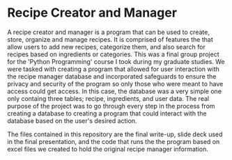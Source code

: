 # Recipe Creator and Manager

A recipe creator and manager is a program that can be used to create, store, organize and manage recipes. It is comprised of features the that allow users to add new recipes, categorize them, and also search for recipes based on ingredients or categories. This was a final group project for the 'Python Programming' course I took during my graduate studies. We were tasked with creating a program that allowed for user interaction with the recipe manager database and incorporated safeguards to ensure the privacy and security of the program so only those who were meant to have access could get access. In this case, the database was a very simple one only containg three tables; recipe, ingredients, and user data. The real purpose of the project was to go through every step in the process from creating a database to creating a program that could interact with the database based on the user's desired action.

The files contained in this repository are the final write-up, slide deck used in the final presentation, and the code that runs the the program based on excel files we created to hold the original recipe manager information.
